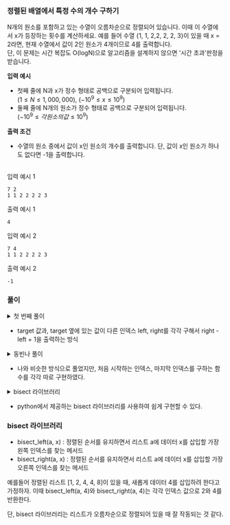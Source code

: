 ### 정렬된 배열에서 특정 수의 개수 구하기
N개의 원소를 포함하고 있는 수열이 오름차순으로 정렬되어 있습니다. 이때 이 수열에서 x가 등장하는 횟수를 계산하세요.
예를 들어 수열 {1, 1, 2,2, 2, 2, 3}이 있을 때 x = 2라면, 현재 수열에서 값이 2인 원소가 4개이므로 4를 출력합니다.  
단, 이 문제는 시간 복잡도 O(logN)으로 알고리즘을 설계하지 않으면 '시간 초과'판정을 받습니다.

**입력 예시**
- 첫째 줄에 N과 x가 정수 형태로 공백으로 구분되어 입력됩니다.  
($1 \le N \le 1,000,000$), ($-10^9 \le x \le 10^9$)
- 둘째 줄에 N개의 원소가 정수 형태로 공백으로 구분되어 입력됩니다.  
($-10^9 \le 각 원소의 값 \le 10^9$)


**출력 조건**
- 수열의 원소 중에서 값이 x인 원소의 개수를 출력합니다. 단, 값이 x인 원소가 하나도 없다면 -1을 출력합니다.  
&nbsp;

입력 예시 1

    7 2
    1 1 2 2 2 2 3
출력 예시 1

    4

입력 예시 2

    7 4
    1 1 2 2 2 2 3

출력 예시 2

    -1

### 풀이
<details>
<summary> 첫 번째 풀이</summary>

```python
n, x = map(int, input().split())
data = list(map(int, input().split()))

def binary_search(array, target, start, end, dir):
    if start > end:
        return None
    mid = (start + end) // 2

    if array[mid] == target:
        if 0 <= (mid + dir) < n and array[mid + dir] != target:
            return mid
        elif (mid + dir) < 0 or (mid + dir) >= n:
            return mid
        elif dir == -1:
            return binary_search(array, target, start, mid - 1, dir)
        elif dir == 1:
            return binary_search(array, target, mid + 1, end, dir)

    elif array[mid] > target:
        return binary_search(array, target, start, mid - 1, dir)
    elif array[mid] < target:
        return binary_search(array, target, mid + 1, end, dir)

left = binary_search(data, x, 0, n - 1, -1)
right = binary_search(data, x, 0, n - 1, 1)

if left == None and right == None:
    print(-1)
else:
    print(right - left + 1)
```
</details>

-  target 값과, target 옆에 있는 값이 다른 인덱스 left, right를 각각 구해서 right - left + 1을 출력하는 방식

<details>
<summary> 동빈나 풀이 </summary>

```python
def first(array, target, start, end):
    if start > end:
        return None
    
    mid = (start + end) // 2
    # 해당 값을 가지는 원소 중에서 가장 왼쪽에 있는 경우에만 인덱스 반환
    if (mid == 0 or target > array[mid - 1]) and array[mid] == target:
        return mid
    # 중간점의 값 보다 찾고자 하는 값이 작거나 같은 경우 왼쪽 확인
    elif array[mid] >= target:
        return first(array, target, start, mid - 1)
    # 중간점의 값 보다 찾고자 하는 값이 큰 경우 오른쪽 확인    
    else:
        return first(array, target, mid + 1, end)

# 마지막 위치를 찾는 이진 탐색 메서드
def last(array, target, start, end):
    if start > end:
        return None
    
    mid = (start + end) // 2
    # 해당 값을 가지는 원소 중에서 가장 오른쪽에 있는 경우에만 인덱스 반환
    if (mid == (len(array) - 1) or target < array[mid + 1]) and array[mid] == target:
        return mid
    # 중간점의 값 보다 찾고자 하는 값이 작은 경우 왼쪽 확인
    elif array[mid] > target:
        return last(array, target, start, mid - 1)
    # 중간점의 값 보다 찾고자 하는 값이 크거나 같은 경우 오른쪽 확인
    else:
        return last(array, target, mid + 1, end)


def count_by_value(array, x):
    # 데이터의 개수
    n = len(array)

    # x가 처음 등장한 인덱스 계산
    a = first(array, x, 0, n - 1)

    if a == None:
        return -1
    
    # x가 마지막으로 등장한 인덱스 계산
    b = last(array, x, 0, n - 1)

    return b  - a + 1

n, x = map(int, input().split())
array = list(map(int, input().split()))

count = count_by_value(array, x)
print(count)

```

</details>

- 나와 비슷한 방식으로 풀었지만, 처음 시작하는 인덱스, 마지막 인덱스를 구하는 함수를 각각 따로 구현하였다.

<details>
<summary> bisect 라이브러리 </summary>

```python
from bisect import bisect_left, bisect_right
# 값이 [left_value, right_value]인 데이터 개수를 반환하는 함수
def count_by_range(array, left_value, right_value):
    right_index = bisect_right(array, right_value)
    left_index = bisect_left(array, left_value)
    return right_index - left_index

n, x = map(int, input().split())
array = list(map(int, input().split()))

count = count_by_range(array, x, x)
if count == 0:
    print(-1)
else:
    print(count)

```

</details>

- python에서 제공하는 bisect 라이브러리를 사용하여 쉽게 구현할 수 있다.

### bisect 라이브러리
- bisect_left(a, x) : 정렬된 순서를 유지하면서 리스트 a에 데이터 x를 삽입할 가장 왼쪽 인덱스를 찾는 메서드
- bisect_right(a, x) : 정렬된 순서를 유지하면서 리스트 a에 데이터 x를 삽입할 가장 오른쪽 인덱스를 찾는 메서드

예를들어 정렬된 리스트 [1, 2, 4, 4, 8]이 있을 때, 새롭게 데이터 4를 삽입하려 한다고 가정하자.
이때 bisect_left(a, 4)와 bisect_right(a, 4)는 각각 인덱스 값으로 2와 4를 반환한다.

단, bisect 라이브러리는 리스트가 오름차순으로 정렬되어 있을 때 잘 작동되는 것 같다.